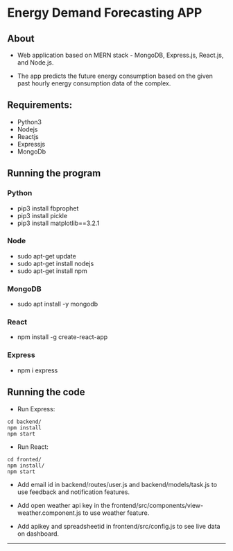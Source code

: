 # Energy Demand Forecasting APP

## About

- Web application based on MERN stack - MongoDB, Express.js, React.js, and Node.js.

- The app predicts the future energy consumption based on the given past hourly energy consumption data of the complex.

## Requirements:

- Python3
- Nodejs
- Reactjs
- Expressjs
- MongoDb

## Running the program

### Python

- pip3 install fbprophet
- pip3 install pickle
- pip3 install matplotlib==3.2.1

### Node

- sudo apt-get update
- sudo apt-get install nodejs
- sudo apt-get install npm

### MongoDB

- sudo apt install -y mongodb

### React

- npm install -g create-react-app

### Express

- npm i express

## Running the code

- Run Express:

```
cd backend/
npm install
npm start
```

- Run React:

```
cd fronted/
npm install/
npm start
```

- Add email id in backend/routes/user.js and backend/models/task.js to use feedback and notification features.

- Add open weather api key in the frontend/src/components/view-weather.component.js to use weather feature.

- Add apikey and spreadsheetid in frontend/src/config.js to see live data on dashboard.

---
